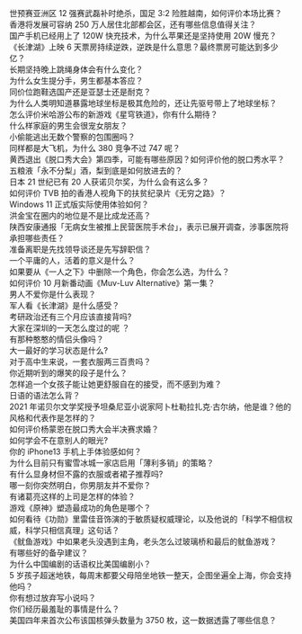 世预赛亚洲区 12 强赛武磊补时绝杀，国足 3:2 险胜越南，如何评价本场比赛？  
香港将发展可容纳 250 万人居住北部都会区，还有哪些信息值得关注？  
国产手机已经用上了 120W 快充技术，为什么苹果还是坚持使用 20W 慢充？  
《长津湖》上映 6 天票房持续逆跌，逆跌是什么意思？最终票房可能达到多少亿？  
长期坚持晚上跳绳身体会有什么变化？  
为什么女生提分手，男生都基本答应？  
同价位跑鞋选国产还是亚瑟士还是耐克？  
为什么人类明知道暴露地球坐标是极其危险的，还让先驱号带上了地球坐标？  
怎么评价米哈游公布的新游戏《星穹铁道》，你有什么期待？  
什么样家庭的男生会很宠女朋友？  
小偷能逃出无数个警察的包围圈吗？  
同样都是大飞机，为什么 380 竞争不过 747 呢？  
黄西退出《脱口秀大会》第四季，可能有哪些原因？如何评价他的脱口秀水平？  
五粮液「永不分梨」酒，梨到底是如何放进去的？  
日本 21 世纪已有 20 人获诺贝尔奖，为什么会有这么多？  
如何评价 TVB 拍的香港人视角下的扶贫纪录片《无穷之路》？  
Windows 11 正式版实际使用体验如何？  
洪金宝在圈内的地位是不是比成龙还高？  
陕西安康通报「无病女生被推上民营医院手术台」，表示已展开调查，涉事医院将承担哪些责任？  
准备离职是先找领导谈还是先写辞职信？  
一个平庸的人，活着的意义是什么？  
如果要从《一人之下》中删除一个角色，你会怎么选，为什么？  
如何评价 10 月新番动画《Muv-Luv Alternative》第一集？  
男人不爱你是什么表现？  
军人看《长津湖》是什么感受？  
考研政治还有三个月应该直接背吗?  
大家在深圳的一天怎么度过的呢 ？  
有那种憨憨的情侣头像吗？  
大一最好的学习状态是什么?  
对于高中生来说，一套衣服两三百贵吗？  
你近期听到的爆笑的段子是什么？  
怎样追一个女孩子能让她更舒服自在的接受，而不感到为难？  
日语的语法怎么背？  
2021 年诺贝尔文学奖授予坦桑尼亚小说家阿卜杜勒拉扎克·古尔纳，他是谁？他的风格和代表作是怎样的？  
如何评价杨蒙恩在脱口秀大会半决赛求婚？  
如何学会不在意别人的眼光?  
你的 iPhone13 手机上手体验感如何？  
为什么目前只有蜜雪冰城一家店启用「薄利多销」的策略？  
有什么显身材但不露的衣服或者裙子推荐吗?  
哪一刻你突然明白，你男朋友并不爱你？  
有诸葛亮这样的上司是怎样的体验？  
游戏《原神》塑造最成功的角色是哪个？  
如何看待《功勋》里雷佳音饰演的于敏质疑权威理论，以及他说的「科学不相信权威，科学只相信真理」这句话？  
《鱿鱼游戏》中如果老头没遇到主角，老头怎么过玻璃桥和最后的鱿鱼游戏？  
有哪些好的备孕建议？  
为什么中国编剧的话语权比美国编剧小？  
5 岁孩子超迷地铁，每周末都要父母陪坐地铁一整天，企图坐遍全上海，你会支持他吗？  
你有想过放弃写小说吗？  
你们经历最羞耻的事情是什么？  
美国四年来首次公布该国核弹头数量为 3750 枚，这一数据透露了哪些信息？  
